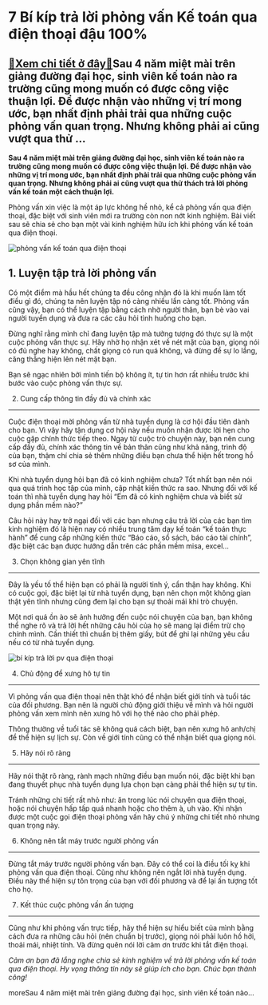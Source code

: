 7 Bí kíp trả lời phỏng vấn Kế toán qua điện thoại đậu 100%
==========================================================

[:gift:Xem chi tiết ở đây:gift:](https://hddtvn.com/7-bi-kip-tra-loi-phong-van-ke-toan-qua-dien-thoai-dau-100/)Sau 4 năm miệt mài trên giảng đường đại học, sinh viên kế toán nào ra trường cũng mong muốn có được công việc thuận lợi. Để được nhận vào những vị trí mong ước, bạn nhất định phải trải qua những cuộc phỏng vấn quan trọng. Nhưng không phải ai cũng vượt qua thử …
---------------------------------------------------------------------------------------------------------------------------------------------------------------------------------------------------------------------------------------------------------------------

**Sau 4 năm miệt mài trên giảng đường đại học, sinh viên kế toán nào ra trường cũng mong muốn có được công việc thuận lợi. Để được nhận vào những vị trí mong ước, bạn nhất định phải trải qua những cuộc phỏng vấn quan trọng. Nhưng không phải ai cũng vượt qua thử thách trả lời phỏng vấn kế toán một cách thuận lợi.**


Phỏng vấn xin việc là một áp lực không hề nhỏ, kể cả phỏng vấn qua điện thoại, đặc biệt với sinh viên mới ra trường còn non nớt kinh nghiệm. Bài viết sau sẽ chia sẻ cho bạn một vài kinh nghiệm hữu ích khi phỏng vấn kế toán qua điện thoại.


![phỏng vấn kế toán qua điện thoại](https://hddtvn.com/wp-content/uploads/2021/01/cac-cau-hoi-phong-van-qua-dien-thoai-1.jpg)


**1. Luyện tập trả lời phỏng vấn**
----------------------------------


Có một điểm mà hầu hết chúng ta đều công nhận đó là khi muốn làm tốt điều gì đó, chúng ta nên luyện tập nó càng nhiều lần càng tốt. Phỏng vấn cũng vậy, bạn có thể luyện tập bằng cách nhờ người thân, bạn bè vào vai người tuyển dụng và đưa ra các câu hỏi tình huống cho bạn. 


Đừng nghĩ rằng mình chỉ đang luyện tập mà tưởng tượng đó thực sự là một cuộc phỏng vấn thực sự. Hãy nhờ họ nhận xét về nét mặt của bạn, giọng nói có đủ nghe hay không, chất giọng có run quá không, và đừng để sự lo lắng, căng thẳng hiện lên nét mặt bạn.


Bạn sẽ ngạc nhiên bởi mình tiến bộ không ít, tự tin hơn rất nhiều trước khi bước vào cuộc phỏng vấn thực sự.


2. Cung cấp thông tin đầy đủ và chính xác
-----------------------------------------


Cuộc điện thoại mời phỏng vấn từ nhà tuyển dụng là cơ hội đầu tiên dành cho bạn. Vì vậy hãy tận dụng cơ hội này nếu muốn nhận được lời hẹn cho cuộc gặp chính thức tiếp theo. Ngay từ cuộc trò chuyện này, bạn nên cung cấp đầy đủ, chính xác thông tin về bản thân cũng như khả năng, trình độ của bạn, thậm chí chia sẻ thêm những điều bạn chưa thể hiện hết trong hồ sơ của mình.


Khi nhà tuyển dụng hỏi bạn đã có kinh nghiệm chưa? Tốt nhất bạn nên nói qua quá trình học tập của mình, cập nhật kiến thức ra sao. Nhưng đối với kế toán thì nhà tuyển dụng hay hỏi “Em đã có kinh nghiệm chưa và biết sử dụng phần mềm nào?” 


Câu hỏi này hay trở ngại đối với các bạn nhưng câu trả lời của các bạn tìm kinh nghiệm đó là hiện nay có nhiều trung tâm dạy kế toán “kế toán thực hành” để cung cấp những kiến thức “Báo cáo, sổ sách, báo cáo tài chính”, đặc biệt các bạn được hướng dẫn trên các phần mềm misa, excel…


3. Chọn không gian yên tĩnh
---------------------------


Đây là yếu tố thể hiện bạn có phải là người tinh ý, cẩn thận hay không. Khi có cuộc gọi, đặc biệt lại từ nhà tuyển dụng, bạn nên chọn một không gian thật yên tĩnh nhưng cũng đem lại cho bạn sự thoải mái khi trò chuyện. 


Một nơi quá ồn ào sẽ ảnh hưởng đến cuộc nói chuyện của bạn, bạn không thể nghe rõ và trả lời hết những câu hỏi của họ sẽ mang lại điểm trừ cho chính mình. Cần thiết thì chuẩn bị thêm giấy, bút để ghi lại những yêu cầu nếu có từ nhà tuyển dụng.


![bí kíp trả lời pv qua điện thoại](https://hddtvn.com/wp-content/uploads/2021/01/6-cach-giup-ban-tiet-kiem-thoi-gian-trong-qua-trinh-tim-viec-moi-hinh-anh-1.png)


4. Chủ động để xưng hô tự tin
-----------------------------


Vì phỏng vấn qua điện thoại nên thật khó để nhận biết giới tính và tuổi tác của đối phương. Bạn nên là người chủ động giới thiệu về mình và hỏi người phỏng vấn xem mình nên xưng hô với họ thế nào cho phải phép.


Thông thường về tuổi tác sẽ không quá cách biệt, bạn nên xưng hô anh/chị để thể hiện sự lịch sự. Còn về giới tính cũng có thể nhận biết qua giọng nói.


5. Hãy nói rõ ràng
------------------


Hãy nói thật rõ ràng, rành mạch những điều bạn muốn nói, đặc biệt khi bạn đang thuyết phục nhà tuyển dụng lựa chọn bạn càng phải thể hiện sự tự tin. 


Tránh những chi tiết rất nhỏ như: ăn trong lúc nói chuyện qua điện thoại, hoặc nói chuyện hấp tấp quá nhanh hoặc cho thêm à, uh vào. Khi nhận được một cuộc gọi điện thoại phỏng vấn hãy chú ý những chi tiết nhỏ nhưng quan trọng này.


6. Không nên tắt máy trước người phỏng vấn
------------------------------------------


Đừng tắt máy trước người phỏng vấn bạn. Đây có thể coi là điều tối kỵ khi phỏng vấn qua điện thoại. Cũng như không nên ngắt lời nhà tuyển dụng. Điều này thể hiện sự tôn trọng của bạn với đối phương và để lại ấn tượng tốt cho họ.


7. Kết thúc cuộc phỏng vấn ấn tượng
-----------------------------------


Cũng như khi phỏng vấn trực tiếp, hãy thể hiện sự hiểu biết của mình bằng cách đưa ra những câu hỏi (nên chuẩn bị trước), giọng nói phải luôn hồ hởi, thoải mái, nhiệt tính. Và đừng quên nói lời cảm ơn trước khi tắt điện thoại. 


*Cảm ơn bạn đã lắng nghe chia sẻ kinh nghiệm về trả lời phỏng vấn kế toán qua điện thoại. Hy vọng thông tin này sẽ giúp ích cho bạn. Chúc bạn thành công!*


moreSau 4 năm miệt mài trên giảng đường đại học, sinh viên kế toán nào…

